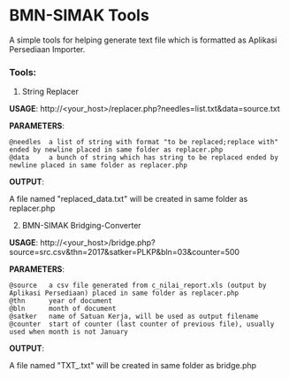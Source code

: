 # BMN-SIMAK Tools
A simple tools for helping generate text file which is formatted as Aplikasi Persediaan Importer.

### Tools:
1. String Replacer

**USAGE**: http://<your_host>/replacer.php?needles=list.txt&data=source.txt

**PARAMETERS**:

```
@needles  a list of string with format "to be replaced;replace with" ended by newline placed in same folder as replacer.php
@data     a bunch of string which has string to be replaced ended by newline placed in same folder as replacer.php
```


**OUTPUT**:

A file named "replaced_data.txt" will be created in same folder as replacer.php




2. BMN-SIMAK Bridging-Converter

**USAGE**: http://<your_host>/bridge.php?source=src.csv&thn=2017&satker=PLKP&bln=03&counter=500

**PARAMETERS**:

```
@source   a csv file generated from c_nilai_report.xls (output by Aplikasi Persediaan) placed in same folder as replacer.php
@thn      year of document
@bln      month of document
@satker   name of Satuan Kerja, will be used as output filename
@counter  start of counter (last counter of previous file), usually used when month is not January
```


**OUTPUT**:

A file named "TXT_<SATKER>.txt" will be created in same folder as bridge.php
